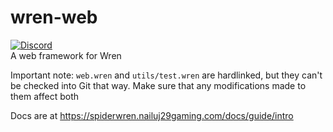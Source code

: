 # wren-web
[![Discord](https://img.shields.io/discord/829780189956276254?logo=discord)](https://discord.gg/cHkAchhaeN)    
A web framework for Wren

Important note: `web.wren` and `utils/test.wren` are hardlinked, but they can't be checked into Git that way. Make sure that any modifications made to them affect both

Docs are at https://spiderwren.nailuj29gaming.com/docs/guide/intro
